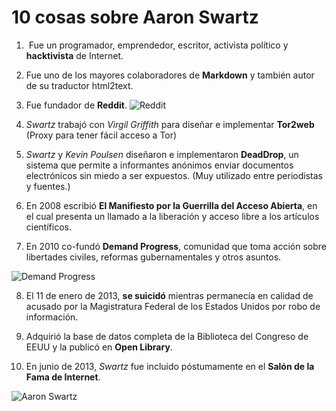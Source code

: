 # 10 cosas sobre Aaron Swartz

1. ​ Fue un programador, emprendedor, escritor, activista político y **hacktivista** de Internet.

2. Fue uno de los mayores colaboradores de **Markdown** y también autor de su traductor html2text.

3. Fue fundador de **Reddit**.
 ![Reddit](https://i0.wp.com/www.enlacejudio.com/wp-content/uploads/2017/10/reddit-combo-1920-800x450.png?fit=750%2C422&ssl=1)
4. _Swartz_ trabajó con _Virgil Griffith_ para diseñar e implementar **Tor2web** (Proxy para tener fácil acceso a Tor)

5. _Swartz_ y _Kevin Poulsen_ diseñaron e implementaron **DeadDrop**, un sistema que permite a informantes anónimos enviar documentos electrónicos sin miedo a ser expuestos. (Muy utilizado entre periodistas y fuentes.)

6. En 2008 escribió **El Manifiesto por la Guerrilla del Acceso Abierta**, en el cual presenta un llamado a la liberación y acceso libre a los artículos científicos.

7. En 2010 co-fundó **Demand Progress**, comunidad que toma acción sobre libertades civiles, reformas gubernamentales y otros asuntos.

![Demand Progress](https://cdn-images-1.medium.com/max/840/1*Gqnwkg-06dtFakaNWq-LSg.png)

8. El 11 de enero de 2013, **se suicidó** mientras permanecía en calidad de acusado por la Magistratura Federal de los Estados Unidos por robo de información.

9. Adquirió la base de datos completa de la Biblioteca del Congreso de EEUU y la publicó en **Open Library**.

10. En junio de 2013, _Swartz_ fue incluido póstumamente en el **Salón de la Fama de Internet**.

  ![Aaron Swartz](https://upload.wikimedia.org/wikipedia/commons/thumb/0/06/Aaron_Swartz_profile.jpg/220px-Aaron_Swartz_profile.jpg)
